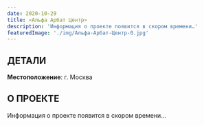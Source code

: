 ```yaml
---
date: 2020-10-29
title: «Альфа Арбат Центр»
description: 'Информация о проекте появится в скором времени…'
featuredImage: './img/Альфа-Арбат-Центр-0.jpg'
---
```


## ДЕТАЛИ

**Местоположение**: г. Москва

## О ПРОЕКТЕ

Информация о проекте появится в скором времени…
